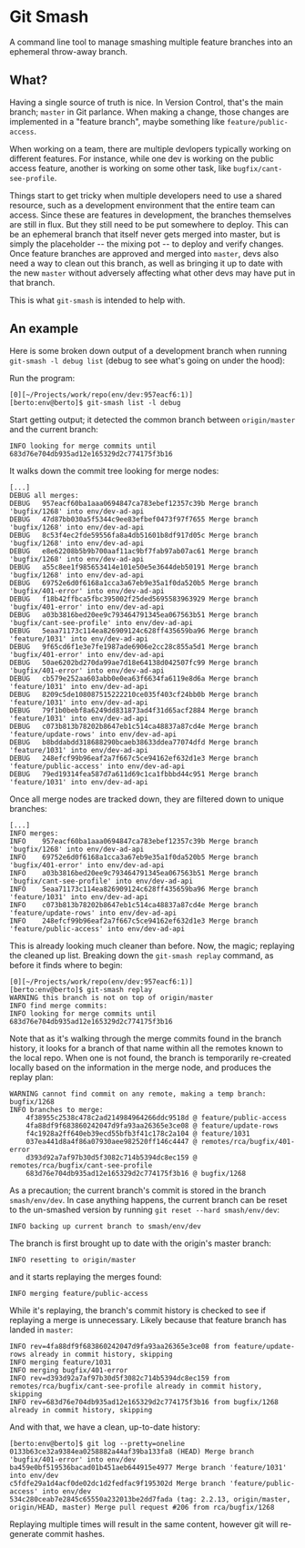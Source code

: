 # Git Smash

A command line tool to manage smashing multiple feature branches into an ephemeral throw-away branch.


## What?

Having a single source of truth is nice.  In Version Control, that's the main branch; `master` in Git parlance.  When making a change, those changes are implemented in a "feature branch", maybe something like `feature/public-access`.

When working on a team, there are multiple devlopers typically working on different features.  For instance, while one dev is working on the public access feature, another is working on some other task, like `bugfix/cant-see-profile`.

Things start to get tricky when multiple developers need to use a shared resource, such as a development environment that the entire team can access.  Since these are features in development, the branches themselves are still in flux.  But they still need to be put somewhere to deploy.  This can be an ephemeral branch that itself never gets merged into master, but is simply the placeholder -- the mixing pot -- to deploy and verify changes.  Once feature branches are approved and merged into `master`, devs also need a way to clean out this branch, as well as bringing it up to date with the new `master` without adversely affecting what other devs may have put in that branch.

This is what `git-smash` is intended to help with.


## An example

Here is some broken down output of a development branch when running `git-smash -l debug list` (debug to see what's going on under the hood):

Run the program:

```
[0][~/Projects/work/repo(env/dev:957eacf6:1)]
[berto:env@berto]$ git-smash list -l debug
```

Start getting output; it detected the common branch between `origin/master` and the current branch:

```
INFO looking for merge commits until 683d76e704db935ad12e165329d2c774175f3b16
```

It walks down the commit tree looking for merge nodes:

```
[...]
DEBUG all merges:
DEBUG 	957eacf60ba1aaa0694847ca783ebef12357c39b Merge branch 'bugfix/1268' into env/dev-ad-api
DEBUG 	47d87bb030a5f5344c9ee83efbef0473f97f7655 Merge branch 'bugfix/1268' into env/dev-ad-api
DEBUG 	8c53f4ec2fde59556fa8a4db51601b8df917d05c Merge branch 'bugfix/1268' into env/dev-ad-api
DEBUG 	e8e62208b5b9b700aaf11ac9bf7fab97ab07ac61 Merge branch 'bugfix/1268' into env/dev-ad-api
DEBUG 	a55c8ee1f985653414e101e50e5e3644deb50191 Merge branch 'bugfix/1268' into env/dev-ad-api
DEBUG 	69752e6d0f6168a1cca3a67eb9e35a1f0da520b5 Merge branch 'bugfix/401-error' into env/dev-ad-api
DEBUG 	f18b42ffbca5fbc395002f25ded5695583963929 Merge branch 'bugfix/401-error' into env/dev-ad-api
DEBUG 	a03b3816bed20ee9c793464791345ea067563b51 Merge branch 'bugfix/cant-see-profile' into env/dev-ad-api
DEBUG 	5eaa71173c114ea826909124c628ff435659ba96 Merge branch 'feature/1031' into env/dev-ad-api
DEBUG 	9f65cd6f1e3e7fe1987ade6906e2cc28c855a5d1 Merge branch 'bugfix/401-error' into env/dev-ad-api
DEBUG 	50ae6202bd270da99ae7d18e64138d042507fc99 Merge branch 'bugfix/401-error' into env/dev-ad-api
DEBUG 	cb579e252aa603abb0e0ea63f6634fa6119e8d6a Merge branch 'feature/1031' into env/dev-ad-api
DEBUG 	8209c5de108087515222210ce035f403cf24bb0b Merge branch 'feature/1031' into env/dev-ad-api
DEBUG 	79f1b0bebf8a6249dd831873ad4f31d65acf2884 Merge branch 'feature/1031' into env/dev-ad-api
DEBUG 	c073b813b78202b8647eb1c514ca48837a87cd4e Merge branch 'feature/update-rows' into env/dev-ad-api
DEBUG 	b8bddabdd318688290bcaeb38633ddea77074dfd Merge branch 'feature/1031' into env/dev-ad-api
DEBUG 	248efcf99b96eaf2a7f667c5ce94162ef632d1e3 Merge branch 'feature/public-access' into env/dev-ad-api
DEBUG 	79ed19314fea587d7a611d69c1ca1fbbbd44c951 Merge branch 'feature/1031' into env/dev-ad-api
```

Once all merge nodes are tracked down, they are filtered down to unique branches:

```
[...]
INFO merges:
INFO 	957eacf60ba1aaa0694847ca783ebef12357c39b Merge branch 'bugfix/1268' into env/dev-ad-api
INFO 	69752e6d0f6168a1cca3a67eb9e35a1f0da520b5 Merge branch 'bugfix/401-error' into env/dev-ad-api
INFO 	a03b3816bed20ee9c793464791345ea067563b51 Merge branch 'bugfix/cant-see-profile' into env/dev-ad-api
INFO 	5eaa71173c114ea826909124c628ff435659ba96 Merge branch 'feature/1031' into env/dev-ad-api
INFO 	c073b813b78202b8647eb1c514ca48837a87cd4e Merge branch 'feature/update-rows' into env/dev-ad-api
INFO 	248efcf99b96eaf2a7f667c5ce94162ef632d1e3 Merge branch 'feature/public-access' into env/dev-ad-api
```

This is already looking much cleaner than before.  Now, the magic; replaying the cleaned up list.  Breaking down the `git-smash replay` command, as before it finds where to begin:

```
[0][~/Projects/work/repo(env/dev:957eacf6:1)]
[berto:env@berto]$ git-smash replay
WARNING this branch is not on top of origin/master
INFO find merge commits:
INFO looking for merge commits until 683d76e704db935ad12e165329d2c774175f3b16
```

Note that as it's walking through the merge commits found in the branch history, it looks for a branch of that name within all the remotes known to the local repo.  When one is not found, the branch is temporarily re-created locally based on the information in the merge node, and produces the replay plan:

```
WARNING cannot find commit on any remote, making a temp branch: bugfix/1268
INFO branches to merge:
	4f38955c2538c478c2ad214984964266ddc9518d @ feature/public-access
	4fa88df9f683860242047d9fa93aa26365e3ce08 @ feature/update-rows
	f4c1928a2ff640eb39ecd55bfb3f41c178c2a104 @ feature/1031
	037ea441d8a4f86a07930aee982520ff146c4447 @ remotes/rca/bugfix/401-error
	d393d92a7af97b30d5f3082c714b5394dc8ec159 @ remotes/rca/bugfix/cant-see-profile
	683d76e704db935ad12e165329d2c774175f3b16 @ bugfix/1268
```

As a precaution; the current branch's commit is stored in the branch `smash/env/dev`.  In case anything happens, the current branch can be reset to the un-smashed version by running `git reset --hard smash/env/dev`:

```
INFO backing up current branch to smash/env/dev
```

The branch is first brought up to date with the origin's master branch:

```
INFO resetting to origin/master
```

and it starts replaying the merges found:

```
INFO merging feature/public-access
```

While it's replaying, the branch's commit history is checked to see if replaying a merge is unnecessary.  Likely because that feature branch has landed in `master`:

```
INFO rev=4fa88df9f683860242047d9fa93aa26365e3ce08 from feature/update-rows already in commit history, skipping
INFO merging feature/1031
INFO merging bugfix/401-error
INFO rev=d393d92a7af97b30d5f3082c714b5394dc8ec159 from remotes/rca/bugfix/cant-see-profile already in commit history, skipping
INFO rev=683d76e704db935ad12e165329d2c774175f3b16 from bugfix/1268 already in commit history, skipping
```

And with that, we have a clean, up-to-date history:

```
[berto:env@berto]$ git log --pretty=oneline
0133b63ce32a9384ea0258882a44af39ba133fa8 (HEAD) Merge branch 'bugfix/401-error' into env/dev
ba459e0bf519536bacad01b451aeb644915e4977 Merge branch 'feature/1031' into env/dev
c5fdfe29a1d4acf0de02dc1d2fedfac9f195302d Merge branch 'feature/public-access' into env/dev
534c280ceab7e2845c65550a232013be2dd7fada (tag: 2.2.13, origin/master, origin/HEAD, master) Merge pull request #206 from rca/bugfix/1268
```

Replaying multiple times will result in the same content, however git will re-generate commit hashes.
